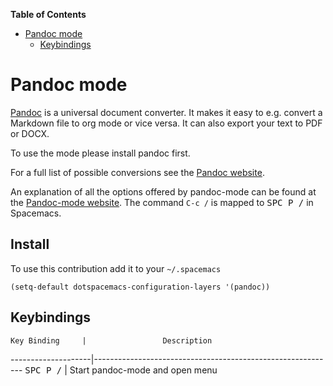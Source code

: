 <!-- markdown-toc start - Don't edit this section. Run M-x markdown-toc/generate-toc again -->
**Table of Contents**

- [Pandoc mode](#pandoc-mode)
    - [Keybindings](#keybindings)

<!-- markdown-toc end -->

# Pandoc mode #

[Pandoc](http://johnmacfarlane.net/pandoc/) is a universal
document converter. It makes it easy to e.g. convert a Markdown file to org mode
or vice versa. It can also export your text to PDF or DOCX.

To use the mode please install pandoc first.

For a full list of possible conversions see the [Pandoc website](http://johnmacfarlane.net/pandoc/).

An explanation of all the options offered by pandoc-mode can be found at the
[Pandoc-mode website](http://joostkremers.github.io/pandoc-mode/). The command
`C-c /` is mapped to <kbd>SPC P /</kbd> in Spacemacs.

## Install

To use this contribution add it to your `~/.spacemacs`

```elisp
(setq-default dotspacemacs-configuration-layers '(pandoc))
```
## Keybindings

    Key Binding     |                 Description
--------------------|------------------------------------------------------------
<kbd>SPC P /</kbd>  | Start pandoc-mode and open menu

